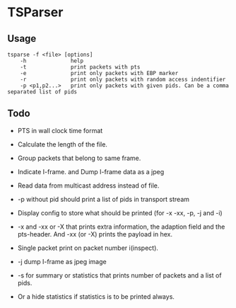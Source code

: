 # TSParser

## Usage

    tsparse -f <file> [options]
        -h              help
        -t              print packets with pts
        -e              print only packets with EBP marker
        -r              print only packets with random access indentifier
        -p <p1,p2...>   print only packets with given pids. Can be a comma separated list of pids

## Todo

- PTS in wall clock time format
- Calculate the length of the file.
- Group packets that belong to same frame.
- Indicate I-frame. and Dump I-frame data as a jpeg
- Read data from multicast address instead of file.

- -p without pid should print a list of pids in transport stream
- Display config to store what should be printed (for -x -xx, -p, -j and -i)
- -x and -xx or -X that prints extra information, the adaption field and the pts-header. And -xx (or -X) prints the payload in hex.
- Single packet print on packet number i(inspect).
- -j dump I-frame as jpeg image
- -s for summary or statistics that prints number of packets and a list of pids.
- Or a hide statistics if statistics is to be printed always.